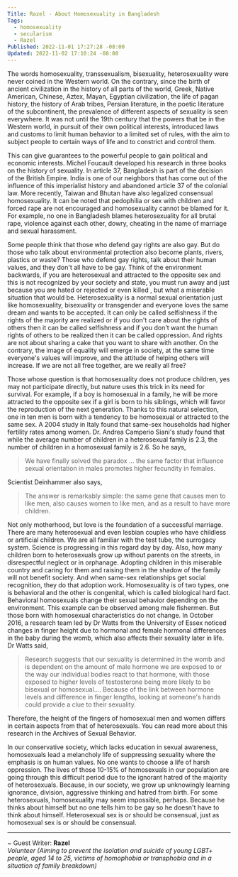 ```yaml
---
Title: Razel - About Homosexuality in Bangladesh
Tags:
  - homosexuality
  - secularism
  - Razel
Published: 2022-11-01 17:27:28 -08:00
Updated: 2022-11-02 17:10:24 -08:00
---
```


The words homosexuality, transsexualism, bisexuality, heterosexuality were never coined in the Western world. On the contrary, since the birth of ancient civilization in the history of all parts of the world, Greek, Native American, Chinese, Aztex, Mayan, Egyptian civilization, the life of pagan history, the history of Arab tribes, Persian literature, in the poetic literature of the subcontinent, the prevalence of different aspects of sexuality is seen everywhere. It was not until the 19th century that the powers that be in the Western world, in pursuit of their own political interests, introduced laws and customs to limit human behavior to a limited set of rules, with the aim to subject people to certain ways of life and to constrict and control them. 

This can give guarantees to the powerful people to gain political and economic interests. Michel Foucault developed his research in three books on the history of sexuality. In article 37, Bangladesh is part of the decision of the British Empire. India is one of our neighbors that has come out of the influence of this imperialist history and abandoned article 37 of the colonial law. More recently, Taiwan and Bhutan have also legalized consensual homosexuality. It can be noted that pedophilia or sex with children and forced rape are not encouraged and homosexuality cannot be blamed for it. For example, no one in Bangladesh blames heterosexuality for all brutal rape, violence against each other, dowry, cheating in the name of marriage and sexual harassment. 

Some people think that those who defend gay rights are also gay. But do those who talk about environmental protection also become plants, rivers, plastics or waste? Those who defend gay rights, talk about their human values, and they don't all have to be gay. Think of the environment backwards, if you are heterosexual and attracted to the opposite sex and this is not recognized by your society and state, you must run away and just because you are hated or rejected or even killed , but what a miserable situation that would be. Heterosexuality is a normal sexual orientation just like homosexuality, bisexuality or transgender and everyone loves the same dream and wants to be accepted. It can only be called selfishness if the rights of the majority are realized or if you don't care about the rights of others then it can be called selfishness and if you don't want the human rights of others to be realized then it can be called oppression. And rights are not about sharing a cake that you want to share with another. On the contrary, the image of equality will emerge in society, at the same time everyone's values ​​will improve, and the attitude of helping others will increase. If we are not all free together, are we really all free? 

Those whose question is that homosexuality does not produce children, yes may not participate directly, but nature uses this trick in its need for survival. For example, if a boy is homosexual in a family, he will be more attracted to the opposite sex if a girl is born to his siblings, which will favor the reproduction of the next generation. Thanks to this natural selection, one in ten men is born with a tendency to be homosexual or attracted to the same sex. A 2004 study in Italy found that same-sex households had higher fertility rates among women. Dr. Andrea Camperio Siani's study found that while the average number of children in a heterosexual family is 2.3, the number of children in a homosexual family is 2.6. So he says,

> We have finally solved the paradox … the same factor that influence sexual orientation in males promotes higher fecundity in females.

Scientist Deinhammer also says,
> The answer is remarkably simple: the same gene that causes men to like men, also causes women to like men, and as a result to have more children. 

Not only motherhood, but love is the foundation of a successful marriage. There are many heterosexual and even lesbian couples who have childless or artificial children. We are all familiar with the test tube, the surrogacy system. Science is progressing in this regard day by day. Also, how many children born to heterosexuals grow up without parents on the streets, in disrespectful neglect or in orphanage. Adopting children in this miserable country and caring for them and raising them in the shadow of the family will not benefit society. And when same-sex relationships get social recognition, they do that adoption work.
Homosexuality is of two types, one is behavioral and the other is congenital, which is called biological hard fact. Behavioral homosexuals change their sexual behavior depending on the environment. This example can be observed among male fishermen. But those born with homosexual characteristics do not change. In October 2016, a research team led by Dr Watts from the University of Essex noticed changes in finger height due to hormonal and female hormonal differences in the baby during the womb, which also affects their sexuality later in life. Dr Watts said,

> Research suggests that our sexuality is determined in the womb and is dependent on the amount of male hormone we are exposed to or the way our individual bodies react to that hormone, with those exposed to higher levels of testosterone being more likely to be bisexual or homosexual.… Because of the link between hormone levels and difference in finger lengths, looking at someone's hands could provide a clue to their sexuality.


Therefore, the height of the fingers of homosexual men and women differs in certain aspects from that of heterosexuals.
You can read more about this research in the Archives of Sexual Behavior. 

In our conservative society, which lacks education in sexual awareness, homosexuals lead a melancholy life of suppressing sexuality where the emphasis is on human values. No one wants to choose a life of harsh oppression. The lives of those 10-15% of homosexuals in our population are going through this difficult period due to the ignorant hatred of the majority of heterosexuals. Because, in our society, we grow up unknowingly learning ignorance, division, aggressive thinking and hatred from birth. For some heterosexuals, homosexuality may seem impossible, perhaps. Because he thinks about himself but no one tells him to be gay so he doesn't have to think about himself. Heterosexual sex is or should be consensual, just as homosexual sex is or should be consensual.


----
~ Guest Writer: **Razel**  
*Volunteer
(Aiming to prevent the isolation and suicide of young LGBT+ people, aged 14 to 25, victims of homophobia or transphobia and in a situation of family breakdown)*